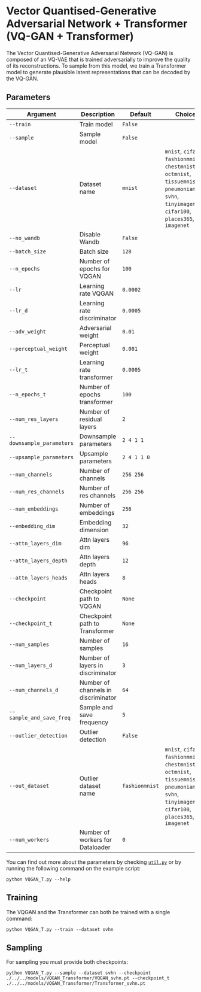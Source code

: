 # Vector Quantised-Generative Adversarial Network + Transformer (VQ-GAN + Transformer)

The Vector Quantised-Generative Adversarial Network (VQ-GAN) is composed of an VQ-VAE that is trained adversarially to improve the quality of its reconstructions. To sample from this model, we train a Transformer model to generate plausible latent representations that can be decoded by the VQ-GAN.

## Parameters

| Argument                    | Description                                      | Default    | Choices                                                      |
|-----------------------------|--------------------------------------------------|------------|--------------------------------------------------------------|
| `--train`                   | Train model                                      | `False`    |                                                              |
| `--sample`                  | Sample model                                     | `False`    |                                                              |
| `--dataset`               | Dataset name                                       | `mnist`  | `mnist`, `cifar10`, `fashionmnist`, `chestmnist`, `octmnist`, `tissuemnist`, `pneumoniamnist`, `svhn`, `tinyimagenet`, `cifar100`, `places365`, `dtd`, `imagenet`            |
| `--no_wandb`              | Disable Wandb                                      | `False`  |                                                                                                                                                                              |
| `--batch_size`              | Batch size                                       | `128`      |                                                              |
| `--n_epochs`                | Number of epochs for VQGAN                       | `100`      |                                                              |
| `--lr`                      | Learning rate VQGAN                              | `0.0002`   |                                                              |
| `--lr_d`                    | Learning rate discriminator                      | `0.0005`   |                                                              |
| `--adv_weight`              | Adversarial weight                               | `0.01`     |                                                              |
| `--perceptual_weight`       | Perceptual weight                                | `0.001`    |                                                              |
| `--lr_t`                    | Learning rate transformer                        | `0.0005`   |                                                              |
| `--n_epochs_t`              | Number of epochs transformer                     | `100`      |                                                              |
| `--num_res_layers`          | Number of residual layers                        | `2`        |                                                              |
| `--downsample_parameters`   | Downsample parameters                            | `2 4 1 1`  |                                                              |
| `--upsample_parameters`     | Upsample parameters                              | `2 4 1 1 0`|                                                              |
| `--num_channels`            | Number of channels                               | `256 256`  |                                                              |
| `--num_res_channels`        | Number of res channels                           | `256 256`  |                                                              |
| `--num_embeddings`          | Number of embeddings                             | `256`      |                                                              |
| `--embedding_dim`           | Embedding dimension                              | `32`       |                                                              |
| `--attn_layers_dim`         | Attn layers dim                                  | `96`       |                                                              |
| `--attn_layers_depth`       | Attn layers depth                                | `12`       |                                                              |
| `--attn_layers_heads`       | Attn layers heads                                | `8`        |                                                              |
| `--checkpoint`              | Checkpoint path to VQGAN                         | `None`     |                                                              |
| `--checkpoint_t`            | Checkpoint path to Transformer                   | `None`     |                                                              |
| `--num_samples`             | Number of samples                                | `16`       |                                                              |
| `--num_layers_d`            | Number of layers in discriminator                | `3`        |                                                              |
| `--num_channels_d`          | Number of channels in discriminator              | `64`       |                                                              |
| `--sample_and_save_freq`    | Sample and save frequency                        | `5`        |                                                              |
| `--outlier_detection`       | Outlier detection                                | `False`    |                                                              |
| `--out_dataset`             | Outlier dataset name                             | `fashionmnist`| `mnist`, `cifar10`, `fashionmnist`, `chestmnist`, `octmnist`, `tissuemnist`, `pneumoniamnist`, `svhn`, `tinyimagenet`, `cifar100`, `places365`, `dtd`, `imagenet` |
| `--num_workers`   | Number of workers for Dataloader   | `0`     |                                                              |

You can find out more about the parameters by checking [`util.py`](./../src/generativezoo/utils/util.py) or by running the following command on the example script:

    python VQGAN_T.py --help

## Training

The VQGAN and the Transformer can both be trained with a single command:

    python VQGAN_T.py --train --dataset svhn

## Sampling

For sampling you must provide both checkpoints:

    python VQGAN_T.py --sample --dataset svhn --checkpoint ./../../models/VQGAN_Transformer/VQGAN_svhn.pt --checkpoint_t ./../../models/VQGAN_Transformer/Transformer_svhn.pt

